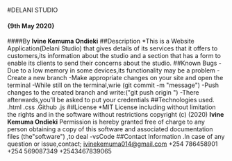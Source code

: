 #DELANI STUDIO
#### {9th May 2020}
####By **Ivine Kemuma Ondieki**
##Description
*This is a Website Application(Delani Studio) that gives details of its services that it offers to customers,its information about the studio and a section that has a form to enable its clients to send their concerns about the studio.
##Known Bugs
-Due to a low memory in some devices,its functionality may be a problem
-Create a new branch
-Make appropriate changes on your site and open the terminal
-While still on the terminal,wrie (git commit -m "message")
-Push changes to the created branch and write:("git push origin <branch name>")
-There afterwards,you'll be asked to put your credentials
##Technologies used.
.html
.css
.Github
.js
##License
*MIT License
including without limitation the rights and in the software without restrictions
copyright (c) (2020) **Ivine Kemuma Ondieki**
Permission is hereby granted free of charge to any person obtaining
a copy of this software and associated documentation files
(the"software") ,to deal 
-vsCode
##Contact Information
.In case of any question or issue,contact;
     ivinekemuma014@gmail.com
     +254 786458901
     +254 569087349
     +2543467839065
